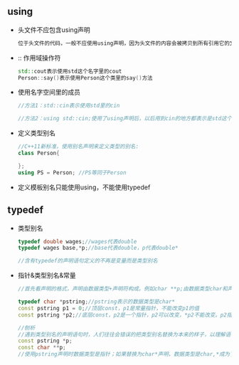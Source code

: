 ## using
 - 头文件不应包含using声明
    ``` cpp
    位于头文件的代码，一般不应使用using声明，因为头文件的内容会被拷贝到所有引用它的文件中。对于某些源文件来说，using声明里的名字可能会和它本身的名字产生冲突
    ```
- :: 作用域操作符
    ``` cpp
    std::cout表示使用std这个名字里的cout
    Person::say()表示使用Person这个类里的say()方法
    ```

- 使用名字空间里的成员
    ``` cpp
    //方法1：std::cin表示使用std里的cin

    //方法2：using std::cin;使用了using声明后，以后用到cin的地方都表示是std这个命名空间里的cin。using使得某个命名空间里的名字在程序内可见。
    ```
- 定义类型别名
    ``` cpp
    //C++11新标准，使用别名声明来定义类型的别名:
    class Person{

    };
    using PS = Person; //PS等同于Person
    ```
- 定义模板别名只能使用using，不能使用typedef

## typedef
- 类型别名
    ``` cpp
    typedef double wages;//wages代表double
    typedef wages base,*p;//base代表double，p代表double*

    //含有typedef的声明语句定义的不再是变量而是类型别名
    ```
- 指针&类型别名&常量
    ``` cpp 
    //首先看声明的格式，声明由数据类型+声明符构成。例如char **p;由数据类型char和声明符**p组成

    typedef char *pstring;//pstring表示的数据类型是char*
    const pstring p1 = 0;//顶层const，p1是常量指针，不能改变p1的值
    const pstring *p2;//底层const，p2是一个指针，p2可以改变，*p2不能改变。p2指向char*类型

    //刨析
    //遇到类型别名的声明语句时，人们往往会错误的把类型别名替换为本来的样子，以理解语句的含义。这种理解是错误的。
    const pstring *p;
    const char **p;
    //使用pstring声明时数据类型是指针；如果替换为char*声明，数据类型是char,*成为了声明符的一部分
    ```